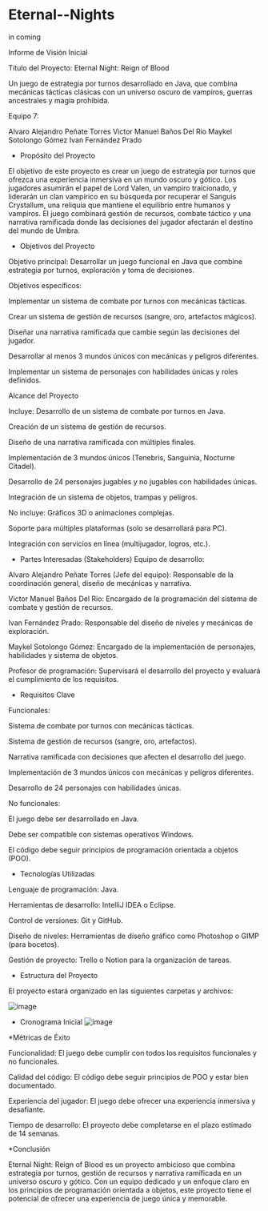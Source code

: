 # Eternal--Nights
in coming

Informe de Visión Inicial

 Título del Proyecto:
Eternal Night: Reign of Blood

Un juego de estrategia por turnos desarrollado en Java, que combina mecánicas tácticas clásicas con un universo oscuro de vampiros, guerras ancestrales y magia prohibida.


Equipo 7:

Alvaro Alejandro Peñate Torres
Victor Manuel Baños Del Rio
Maykel Sotolongo Gómez
Ivan Fernández Prado



* Propósito del Proyecto

El objetivo de este proyecto es crear un juego de estrategia por turnos que ofrezca una experiencia inmersiva en un mundo oscuro y gótico. Los jugadores asumirán el papel de Lord Valen, un vampiro traicionado, y liderarán un clan vampírico en su búsqueda por recuperar el Sanguis Crystallum, una reliquia que mantiene el equilibrio entre humanos y vampiros. El juego combinará gestión de recursos, combate táctico y una narrativa ramificada donde las decisiones del jugador afectarán el destino del mundo de Umbra.

* Objetivos del Proyecto

Objetivo principal: Desarrollar un juego funcional en Java que combine estrategia por turnos, exploración y toma de decisiones.

Objetivos específicos:

Implementar un sistema de combate por turnos con mecánicas tácticas.

Crear un sistema de gestión de recursos (sangre, oro, artefactos mágicos).

Diseñar una narrativa ramificada que cambie según las decisiones del jugador.

Desarrollar al menos 3 mundos únicos con mecánicas y peligros diferentes.

Implementar un sistema de personajes con habilidades únicas y roles definidos.

 Alcance del Proyecto

Incluye:
Desarrollo de un sistema de combate por turnos en Java.

Creación de un sistema de gestión de recursos.

Diseño de una narrativa ramificada con múltiples finales.

Implementación de 3 mundos únicos (Tenebris, Sanguinia, Nocturne Citadel).

Desarrollo de 24 personajes jugables y no jugables con habilidades únicas.

Integración de un sistema de objetos, trampas y peligros.

No incluye:
Gráficos 3D o animaciones complejas.

Soporte para múltiples plataformas (solo se desarrollará para PC).

Integración con servicios en línea (multijugador, logros, etc.).



* Partes Interesadas (Stakeholders)
Equipo de desarrollo:

Alvaro Alejandro Peñate Torres (Jefe del equipo): Responsable de la coordinación general, diseño de mecánicas y narrativa.

Victor Manuel Baños Del Rio: Encargado de la programación del sistema de combate y gestión de recursos.

Ivan Fernández Prado: Responsable del diseño de niveles y mecánicas de exploración.

Maykel Sotolongo Gómez: Encargado de la implementación de personajes, habilidades y sistema de objetos.

Profesor de programación: Supervisará el desarrollo del proyecto y evaluará el cumplimiento de los requisitos.


* Requisitos Clave

Funcionales:

Sistema de combate por turnos con mecánicas tácticas.

Sistema de gestión de recursos (sangre, oro, artefactos).

Narrativa ramificada con decisiones que afecten el desarrollo del juego.

Implementación de 3 mundos únicos con mecánicas y peligros diferentes.

Desarrollo de 24 personajes con habilidades únicas.

No funcionales:

El juego debe ser desarrollado en Java.

Debe ser compatible con sistemas operativos Windows.

El código debe seguir principios de programación orientada a objetos (POO).

* Tecnologías Utilizadas

Lenguaje de programación: Java.

Herramientas de desarrollo: IntelliJ IDEA o Eclipse.

Control de versiones: Git y GitHub.

Diseño de niveles: Herramientas de diseño gráfico como Photoshop o GIMP (para bocetos).

Gestión de proyecto: Trello o Notion para la organización de tareas.

* Estructura del Proyecto

El proyecto estará organizado en las siguientes carpetas y archivos:

![image](https://github.com/user-attachments/assets/e837945e-fa1d-4665-9b9a-da480fd84ef6)

   * Cronograma Inicial
![image](https://github.com/user-attachments/assets/26f76a09-cd3f-4094-b737-ef9b6f1971e5)

*Métricas de Éxito

Funcionalidad: El juego debe cumplir con todos los requisitos funcionales y no funcionales.

Calidad del código: El código debe seguir principios de POO y estar bien documentado.

Experiencia del jugador: El juego debe ofrecer una experiencia inmersiva y desafiante.

Tiempo de desarrollo: El proyecto debe completarse en el plazo estimado de 14 semanas.

*Conclusión

Eternal Night: Reign of Blood es un proyecto ambicioso que combina estrategia por turnos, gestión de recursos y narrativa ramificada en un universo oscuro y gótico. Con un equipo dedicado y un enfoque claro en los principios de programación orientada a objetos, este proyecto tiene el potencial de ofrecer una experiencia de juego única y memorable.
